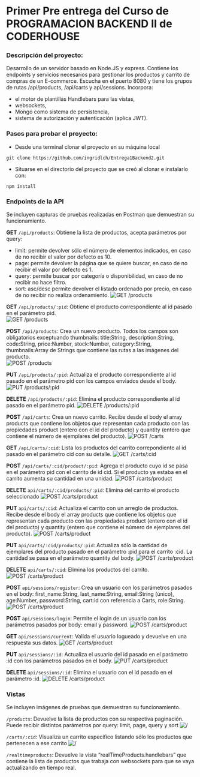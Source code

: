 # Primer Pre entrega del Curso de PROGRAMACION BACKEND II de CODERHOUSE

### Descripción del proyecto:

Desarrollo de un servidor basado en Node.JS y express. Contiene los endpoints y servicios necesarios para gestionar los productos y carrito de compras de un E-commerce.
Escucha en el puerto 8080 y tiene los grupos de rutas /api/products, /api/carts y api/sessions.
Incorpora:

- el motor de plantillas Handlebars para las vistas,
- websockets,
- Mongo como sistema de persistencia,
- sistema de autorización y autenticación (aplica JWT).

### Pasos para probar el proyecto:

- Desde una terminal clonar el proyecto en su máquina local

```batch
git clone https://github.com/ingridlch/Entrega1Backend2.git
```

- Situarse en el directorio del proyecto que se creó al clonar e instalarlo con:

```batch
npm install
```

### Endpoints de la API

Se incluyen capturas de pruebas realizadas en Postman que demuestran su funcionamiento.

**GET** `/api/products`: Obtiene la lista de productos, acepta parámetros por query:

- limit: permite devolver sólo el número de elementos indicados, en caso de no recibir el valor por defecto es 10.
- page: permite devolver la página que se quiere buscar, en caso de no recibir el valor por defecto es 1.
- query: permite buscar por categoría o disponibilidad, en caso de no recibir no hace filtro.
- sort: asc/desc permite devolver el listado ordenado por precio, en caso de no recibir no realiza ordenamiento.
  ![GET /products](./src/public/images/GETproducts.jpg)

**GET** `/api/products/:pid`: Obtiene el producto correspondiente al id pasado en el parámetro pid.\
![GET /products](./src/public/images/GETproducts2.jpg)

**POST** `/api/products`: Crea un nuevo producto. Todos los campos son obligatorios exceptuando thumbnails: title:String, description:String, code:String, price:Number, stock:Number, category:String, thumbnails:Array de Strings que contiene las rutas a las imágenes del producto. \
![POST /products](./src/public/images/POSTproducts.jpg)

**PUT** `/api/products/:pid`: Actualiza el producto correspondiente al id pasado en el parámetro pid con los campos enviados desde el body.
![PUT /products/:pid](./src/public/images/PUTproducts2.jpg)

**DELETE** `/api/products/:pid`: Elimina el producto correspondiente al id pasado en el parámetro pid.
![DELETE /products/:pid](./src/public/images/DELETEproducts2.jpg)

**POST** `/api/carts`: Crea un nuevo carrito. Recibe desde el body el array products que contiene los objetos que representan cada producto con las propiedades product (entero con el id del producto) y quantity (entero que contiene el número de ejemplares del producto).
![POST /carts](./src/public/images/POSTcarts.jpg)

**GET** `/api/carts/:cid`: Lista los productos del carrito correpondiente al id pasado en el parámetro cid con su detalle.
![GET /carts/:cid](./src/public/images/GETcarts1.jpg)

**POST** `/api/carts/:cid/product/:pid`: Agrega el producto cuyo id se pasa en el parámetro pid con el carrito de id cid. Si el producto ya estaba en el carrito aumenta su cantidad en una unidad.
![POST /carts/product](./src/public/images/POSTcartsproduct.jpg)

**DELETE** `api/carts/:cid/products/:pid`: Elimina del carrito el producto seleccionado
![POST /carts/product](./src/public/images/DELETEcartsproducts.jpg)

**PUT** `api/carts/:cid`: Actualiza el carrito con un arreglo de productos. Recibe desde el body el array products que contiene los objetos que representan cada producto con las propiedades product (entero con el id del producto) y quantity (entero que contiene el número de ejemplares del producto).
![POST /carts/product](./src/public/images/PUTcarts.jpg)

**PUT** `api/carts/:cid/products/:pid`: Actualiza sólo la cantidad de ejemplares del producto pasado en el parámetro :pid para el carrito :cid. La cantidad se pasa en el parámetro quantity del body.
![POST /carts/product](./src/public/images/PUTcartsproducts.jpg)

**DELETE** `api/carts/:cid`: Elimina los productos del carrito.
![POST /carts/product](./src/public/images/DELETEcarts.jpg)

**POST** `api/sessions/register`: Crea un usuario con los parámetros pasados en el body: first_name:String, last_name:String, email:String (único), age:Number, password:String, cart:id con referencia a Carts, role:String.
![POST /carts/product](./src/public/images/POSTsessionsRegister.jpg)

**POST** `api/sessions/login`: Permite el login de un usuario con los parámetros pasados por body: email y password.
![POST /carts/product](./src/public/images/POSTsessionsLogin.jpg)

**GET** `api/sessions/current`: Valida el usuario logueado y devuelve en una respuesta sus datos.
![GET /carts/product](./src/public/images/GETsessionsCurrent.jpg)

**PUT** `api/sessions/:id`: Actualiza el usuario del id pasado en el parámetro :id con los parámetros pasados en el body.
![PUT /carts/product](./src/public/images/PUTsessions.jpg)

**DELETE** `api/sessions/:id`: Elimina el usuario con el id pasado en el parámetro :id.
![DELETE /carts/product](./src/public/images/DELETEsessions.jpg)

### Vistas

Se incluyen imágenes de pruebas que demuestran su funcionamiento.

`/products`: Devuelve la lista de productos con su respectiva paginación. Puede recibir distintos parámetros por query: limit, page, query y sort
![/](./src/public/images/products.jpg)

`/carts/:cid`: Visualiza un carrito específico listando sólo los productos que pertenecen a ese carrito
![/](./src/public/images/carts.jpg)

`/realtimeproducts`: Devuelve la vista “realTimeProducts.handlebars” que contiene la lista de productos que trabaja con websockets para que se vaya actualizando en tiempo real.
